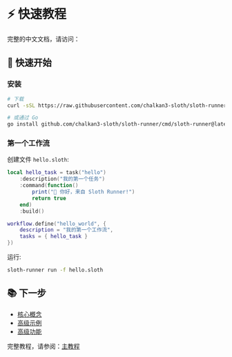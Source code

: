 # ⚡ 快速教程

完整的中文文档，请访问：

## 🚀 快速开始

### 安装

```bash
# 下载
curl -sSL https://raw.githubusercontent.com/chalkan3-sloth/sloth-runner/master/install.sh | bash

# 或通过 Go
go install github.com/chalkan3-sloth/sloth-runner/cmd/sloth-runner@latest
```

### 第一个工作流

创建文件 `hello.sloth`:

```lua
local hello_task = task("hello")
    :description("我的第一个任务")
    :command(function()
        print("🦥 你好，来自 Sloth Runner!")
        return true
    end)
    :build()

workflow.define("hello_world", {
    description = "我的第一个工作流",
    tasks = { hello_task }
})
```

运行:

```bash
sloth-runner run -f hello.sloth
```

## 📚 下一步

- [核心概念](./core-concepts.md)
- [高级示例](./advanced-examples.md)
- [高级功能](./advanced-features.md)

完整教程，请参阅：[主教程](../TUTORIAL.md)
